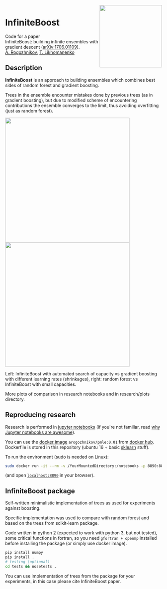 <img src='https://github.com/arogozhnikov/infiniteboost/blob/master/infiniteboost.png' width=200 align=right />

# InfiniteBoost

Code for a paper  <br />
InfiniteBoost: building infinite ensembles with gradient descent ([arXiv:1706.01109](https://arxiv.org/abs/1706.01109)). <br />
[A. Rogozhnikov](https://github.com/arogozhnikov), [T. Likhomanenko](https://github.com/tlikhomanenko)

## Description

**InfiniteBoost** is an approach to building ensembles which combines best sides of random forest and gradient boosting. 

Trees in the ensemble encounter mistakes done by previous trees (as in gradient boosting), 
but due to modified scheme of encountering contributions
the ensemble converges to the limit, thus avoiding overfitting (just as random forest).

<img src='https://github.com/arogozhnikov/infiniteboost/blob/master/research/plots/rocauc_higgs.png' width=400 /><img src='https://github.com/arogozhnikov/infiniteboost/blob/master/research/plots/forest_longrun_real-sim.png' width=400 /> 

Left: InfiniteBoost with automated search of capacity vs gradient boosting with different learning rates (shrinkages), right: random forest vs InfiniteBoost with small capacities.

More plots of comparison in research notebooks and in research/plots directory.

## Reproducing research

Research is performed in [jupyter notebooks](http://jupyter.org/)
(if you're not familiar, read [why Jupyter notebooks are awesome](http://arogozhnikov.github.io/2016/09/10/jupyter-features.html)).

You can use the [docker image](https://docs.docker.com/engine/reference/commandline/images/) `arogozhnikov/pmle:0.01` from [docker hub](https://hub.docker.com/). 
Dockerfile is stored in this repository (ubuntu 16 + basic [sklearn](https://github.com/scikit-learn/scikit-learn) stuff).

To run the environment (sudo is needed on Linux):
```bash
sudo docker run -it --rm -v /YourMountedDirectory:/notebooks -p 8890:8890 arogozhnikov/pmle:0.01
```
(and open [`localhost:8890`](http://localhost:8890/) in your browser).


## InfiniteBoost package

Self-written minimalistic implementation of trees as used for experiments against boosting.

Specific implementation was used to compare with random forest and based on the trees from scikit-learn package. 

Code written in python 2 (expected to work with python 3, but not tested), some critical functions in fortran, so you need `gfortran + openmp` installed 
before installing the package (or simply use docker image).

```bash
pip install numpy
pip install .
# testing (optional)
cd tests && nosetests .
```

You can use implementation of trees from the package for your experiments, in this case please cite InfiniteBoost paper.
